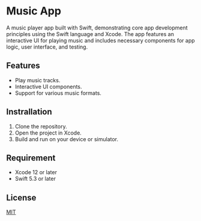 
# Music App

A music player app built with Swift, demonstrating core app development principles using the Swift language and Xcode. The app features an interactive UI for playing music and includes necessary components for app logic, user interface, and testing.

## Features
- Play music tracks.
- Interactive UI components.
- Support for various music formats.

## Instrallation

1. Clone the repository.
2. Open the project in Xcode.
3. Build and run on your device or simulator.


## Requirement

- Xcode 12 or later
- Swift 5.3 or later
## License

[MIT](https://choosealicense.com/licenses/mit/)

